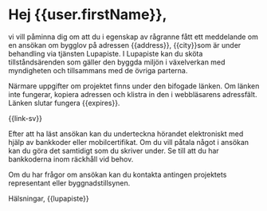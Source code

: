 # Hej {{user.firstName}},

vi vill p&aring;minna dig om att du i egenskap av r&aring;granne f&aring;tt ett meddelande om en ans&ouml;kan om bygglov p&aring; adressen {{address}}, {{city}}som &auml;r under behandling via tj&auml;nsten Lupapiste. I Lupapiste kan du sk&ouml;ta tillst&aring;nds&auml;renden som g&auml;ller den byggda milj&ouml;n i v&auml;xelverkan med myndigheten och tillsammans med de &ouml;vriga parterna.  

N&auml;rmare uppgifter om projektet finns under den bifogade l&auml;nken. Om l&auml;nken inte fungerar, kopiera adressen och klistra in den i webbl&auml;sarens adressf&auml;lt. L&auml;nken slutar fungera {{expires}}.

{{link-sv}}

Efter att ha l&auml;st ans&ouml;kan kan du underteckna h&ouml;randet elektroniskt med hj&auml;lp av bankkoder eller mobilcertifikat. Om du vill p&aring;tala n&aring;got i ans&ouml;kan kan du g&ouml;ra det samtidigt som du skriver under. Se till att du har bankkoderna inom r&auml;ckh&aring;ll vid behov.

Om du har fr&aring;gor om ans&ouml;kan kan du kontakta antingen projektets representant eller byggnadstillsynen. 

H&auml;lsningar,
{{lupapiste}}